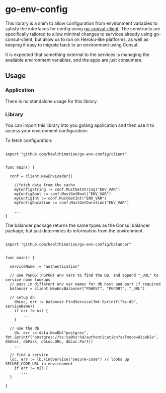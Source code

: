 # go-env-config
This library is a shim to allow configuration from environment variables to satisfy the interfaces for config using [go-consul-client](http://www.github.com/divideandconquer/go-consul-client).  The constructs are specifically tailored to allow minimal changes to services already using go-consul-client, but allow us to run on Heroku-like platforms, as well as keeping it easy to migrate back to an environment using Consul.

It is expected that something external to the services is managing the available environment variables, and the apps are just consumers.

## Usage

### Application
There is no standalone usage for this library.

### Library
You can import this library into you golang application and then use it to access your environment configuration:


To fetch configuration:
```golang

import "github.com/healthimation/go-env-config/client"


func main() {

  conf = client.NewEnvLoader()

	//fetch data from the cache
	myConfigString := conf.MustGetString("ENV_VAR")
	myConfigBool := conf.MustGetBool("ENV_VAR")
	myConfigInt := conf.MustGetInt("ENV_VAR")
	myConfigDuration := conf.MustGetDuration("ENV_VAR")

	...
}
```


The balancer package returns the same types as the Consul balancer package, but just determines its information from the environment.
```golang

import "github.com/healthimation/go-env-config/balancer"


func main() {

  serviceName := "authentication"

  // use PGHOST:PGPORT env vars to find the DB, and append "_URL" to service name lookups
  // pass in different env var names for db host and port if required
  balancer = client.NewEnvBalancer("PGHOST", "PGPORT", "_URL")

  // setup db
	dbLoc, err := balancer.FindService(fmt.Sprintf("%s-db", serviceName))
	if err != nil {
		...
	}

  // use the db
	db, err := data.NewDb("postgres", fmt.Sprintf("postgres://%s:%s@%s:%d/authentication?sslmode=disable", dbUser, dbPass, dbLoc.URL, dbLoc.Port))
	...

  // find a service
  loc, err := lb.FindService("secure-code") // looks up SECURE_CODE_URL in environment
	if err != nil {
	   ...
  }

}
```
